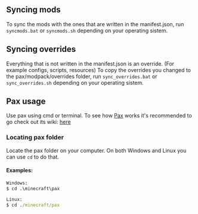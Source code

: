 
## Syncing mods
To sync the mods with the ones that are written in the manifest.json, run `syncmods.bat` or `syncmods.sh` depending on your operating sistem.

## Syncing overrides
Everything that is not written in the manifest.json is an override. (For example configs, scripts, resources)
To copy the overrides you changed to the pax/modpack/overrides folder, run `sync_overrides.bat` or `sync_overrides.sh` depending on your operating sistem.



## Pax usage
Use pax using cmd or terminal.
To see how [Pax] works it's recommended to go check out its wiki: [here](https://github.com/froehlichA/pax/wiki)

### Locating pax folder
Locate the pax folder on your computer.
On both Windows and Linux you can use `cd` to do that.

#### Examples:
```cmd
Windows:
$ cd .\minecraft\pax

Linux:
$ cd ./minecraft/pax
```

<!-- Links: -->
[Git]: https://git-scm.com/
[Pax]: https://github.com/froehlichA/pax
